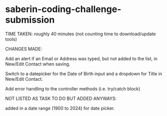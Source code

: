 # saberin-coding-challenge-submission

TIME TAKEN: 
roughly 40 minutes (not counting time to download/update tools)



CHANGES MADE:

Add an alert if an Email or Address was typed, but not added to the list, in New/Edit
Contact when saving.

Switch to a datepicker for the Date of Birth input and a dropdown for Title in New/Edit
Contact.

Add error handling to the controller methods (i.e. try/catch block)




NOT LISTED AS TASK TO DO BUT ADDED ANYWAYS:

added in a date range (1900 to 2024) for date picker.
